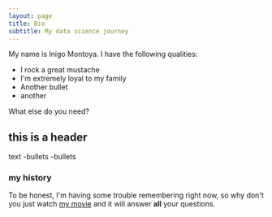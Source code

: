 ```yaml
---
layout: page
title: Bio
subtitle: My data science journey
---
```


My name is Inigo Montoya. I have the following qualities:

- I rock a great mustache
- I'm extremely loyal to my family
- Another bullet
- another

What else do you need?

## this is a header

text 
-bullets
-bullets

### my history

To be honest, I'm having some trouble remembering right now, so why don't you just watch [my movie](http://en.wikipedia.org/wiki/The_Princess_Bride_%28film%29) and it will answer **all** your questions.
